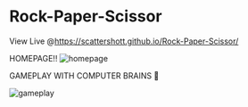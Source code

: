 # Rock-Paper-Scissor

View Live @https://scattershott.github.io/Rock-Paper-Scissor/

HOMEPAGE!!
![homepage](https://github.com/scattershott/Rock-Paper-Scissor/assets/147977105/659c9fbd-c507-4f83-b28d-6d9bd8e413a4)

GAMEPLAY WITH COMPUTER BRAINS 🧠

![gameplay](https://github.com/scattershott/Rock-Paper-Scissor/assets/147977105/8a6ee4d6-a36d-46e3-8e1a-0b7a23c1d971)
